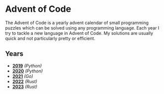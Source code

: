 # Advent of Code

The Advent of Code is a yearly advent calendar of small programming puzzles which can be solved using any programming language. Each year I try to tackle a new language in Advent of Code. My solutions are usually quick and not particularly pretty or efficient.

## Years

- [**2019**](./2019) _(Python)_
- [**2020**](./2020) _(Python)_
- [**2021**](./2021) _(Go)_
- [**2022**](./2022) _(Rust)_
- [**2023**](./2023) _(Rust)_